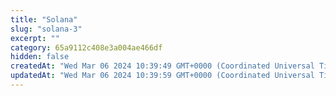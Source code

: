 ```yaml
---
title: "Solana"
slug: "solana-3"
excerpt: ""
category: 65a9112c408e3a004ae466df
hidden: false
createdAt: "Wed Mar 06 2024 10:39:49 GMT+0000 (Coordinated Universal Time)"
updatedAt: "Wed Mar 06 2024 10:39:59 GMT+0000 (Coordinated Universal Time)"
---
```

